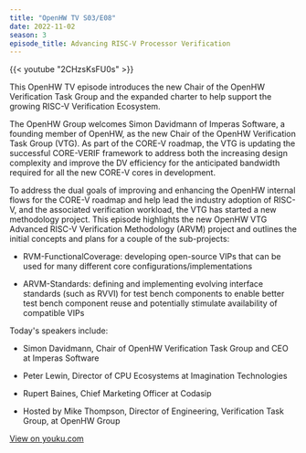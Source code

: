 ```yaml
---
title: "OpenHW TV S03/E08"
date: 2022-11-02
season: 3
episode_title: Advancing RISC-V Processor Verification
---
```


{{< youtube "2CHzsKsFU0s" >}}

This OpenHW TV episode introduces the new Chair of the OpenHW Verification Task Group and the expanded charter to help support the growing RISC-V Verification Ecosystem.

The OpenHW Group welcomes Simon Davidmann of Imperas Software, a founding member of OpenHW, as the new Chair of the OpenHW Verification Task Group (VTG). As part of the CORE-V roadmap, the VTG is updating the successful CORE-VERIF framework to address both the increasing design complexity and improve the DV efficiency for the anticipated bandwidth required for all the new CORE-V cores in development.

To address the dual goals of improving and enhancing the OpenHW internal flows for the CORE-V roadmap and help lead the industry adoption of RISC-V, and the associated verification workload, the VTG has started a new methodology project. This episode highlights the new OpenHW VTG Advanced RISC-V Verification Methodology (ARVM) project and outlines the initial concepts and plans for a couple of the sub-projects:

- RVM-FunctionalCoverage: developing open-source VIPs that can be used for many different core configurations/implementations

- ARVM-Standards: defining and implementing evolving interface standards (such as RVVI) for test bench components to enable better test bench component reuse and potentially stimulate availability of compatible VIPs

Today's speakers include:

- Simon Davidmann, Chair of OpenHW Verification Task Group and CEO at Imperas Software

- Peter Lewin, Director of CPU Ecosystems at Imagination Technologies

- Rupert Baines, Chief Marketing Officer at Codasip

- Hosted by Mike Thompson, Director of Engineering, Verification Task Group, at OpenHW Group

[View on youku.com](https://v.youku.com/v_show/id_XNTkxNjg0NDM5Mg==.html)